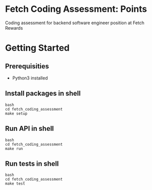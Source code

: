 # Fetch Coding Assessment: Points
Coding assessment for backend software engineer position at Fetch Rewards

# Getting Started

## Prerequisities
- Python3 installed

## Install packages in shell
```
bash
cd fetch_coding_assessment
make setup
```

## Run API in shell
```
bash
cd fetch_coding_assessment
make run
```

## Run tests in shell
```
bash
cd fetch_coding_assessment
make test
```
